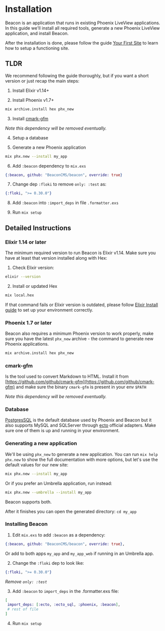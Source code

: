 # Installation

Beacon is an application that runs in existing Phoenix LiveView applications. In this guide we'll install all required tools, generate a new Phoenix LiveView application, and install Beacon.

After the installation is done, please follow the guide [Your First Site](https://github.com/BeaconCMS/beacon/blob/main/guides/introduction/your_first_site.md) to learn how to setup a functioning site.

## TLDR

We recommend following the guide thoroughly, but if you want a short version or just recap the main steps:

1. Install Elixir v1.14+

2. Install Phoenix v1.7+

  ```sh
  mix archive.install hex phx_new
  ```

3. Install [cmark-gfm](https://github.com/github/cmark-gfm)

_Note this dependency will be removed eventually._

4. Setup a database

5. Generate a new Phoenix application

  ```sh
  mix phx.new --install my_app
  ```

6. Add `:beacon` dependency to `mix.exs`

  ```elixir
  {:beacon, github: "BeaconCMS/beacon", override: true}
  ```
  
7. Change dep `:floki` to remove `only: :test` as:

  ```elixir
  {:floki, ">= 0.30.0"}
  ```

8. Add `:beacon` into `:import_deps` in file `.formatter.exs`

9. Run `mix setup`

## Detailed Instructions

### Elixir 1.14 or later

The minimum required version to run Beacon is Elixir v1.14. Make sure you have at least that version installed along with Hex:

1. Check Elixir version:

```sh
elixir --version
```

2. Install or updated Hex

```sh
mix local.hex
```

If that command fails or Elixir version is outdated, please follow [Elixir Install guide](https://elixir-lang.org/install.html) to set up your environment correctly.

### Phoenix 1.7 or later

Beacon also requires a minimum Phoenix version to work properly, make sure you have the latest `phx_new` archive - the command to generate new Phoenix applications.

```sh
mix archive.install hex phx_new
```

### cmark-gfm

Is the tool used to convert Markdown to HTML. Install it from [https://github.com/github/cmark-gfm](https://github.com/github/cmark-gfm) and make sure the binary `cmark-gfm` is present in your env `$PATH`

_Note this dependency will be removed eventually._

### Database

[PostgresSQL](https://www.postgresql.org) is the default database used by Phoenix and Beacon but it also supports MySQL and SQLServer through [ecto](https://hex.pm/packages/ecto) official adapters. Make sure one of them is up and running in your environment.

### Generating a new application

We'll be using `phx_new` to generate a new application. You can run `mix help phx.new` to show the full documentation with more options, but let's use the default values for our new site:

```sh
mix phx.new --install my_app
```

Or if you prefer an Umbrella application, run instead:

```sh
mix phx.new --umbrella --install my_app
```

Beacon supports both.

After it finishes you can open the generated directory: `cd my_app`

### Installing Beacon

1. Edit `mix.exs` to add `:beacon` as a dependency:

```elixir
{:beacon, github: "BeaconCMS/beacon", override: true},
```

Or add to both apps `my_app` and `my_app_web` if running in an Umbrella app.

2. Change the `:floki` dep to look like:

```elixir
{:floki, ">= 0.30.0"}
```

_Remove `only: :test`_

3. Add `:beacon` to `import_deps` in the .formatter.exs file:

```elixir
[
 import_deps: [:ecto, :ecto_sql, :phoenix, :beacon],
 # rest of file
]
```

4. Run `mix setup`
